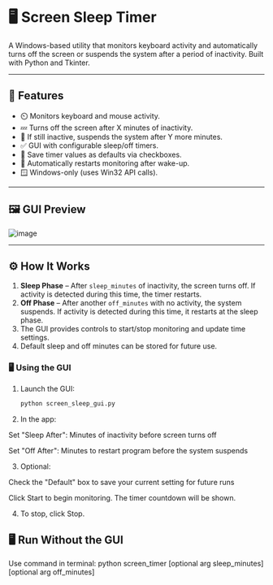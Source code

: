 # 🖥️ Screen Sleep Timer

A Windows-based utility that monitors keyboard activity and automatically turns off the screen or suspends the system after a period of inactivity. Built with Python and Tkinter.

---

## 🚀 Features

- ⏲️ Monitors keyboard and mouse activity.
- 💤 Turns off the screen after X minutes of inactivity.
- 🔌 If still inactive, suspends the system after Y more minutes.
- ✅ GUI with configurable sleep/off timers.
- 💾 Save timer values as defaults via checkboxes.
- 🔄 Automatically restarts monitoring after wake-up.
- 🪟 Windows-only (uses Win32 API calls).

---

## 🖼️ GUI Preview

![image](https://github.com/user-attachments/assets/73b3b9cd-abc9-4000-a7b5-5d3923d952bf)

---

## ⚙️ How It Works

1. **Sleep Phase** – After `sleep_minutes` of inactivity, the screen turns off. If activity is detected during this time, the timer restarts.
2. **Off Phase** – After another `off_minutes` with no activity, the system suspends. If activity is detected during this time, it restarts at the sleep phase.
3. The GUI provides controls to start/stop monitoring and update time settings.
4. Default sleep and off minutes can be stored for future use.

### 🖥️ Using the GUI

1. Launch the GUI:
   ```bash
   python screen_sleep_gui.py

2. In the app:

Set "Sleep After": Minutes of inactivity before screen turns off

Set "Off After": Minutes to restart program before the system suspends

3. Optional:

Check the "Default" box to save your current setting for future runs

Click Start to begin monitoring. The timer countdown will be shown.

4. To stop, click Stop.

## 🖥️ Run Without the GUI

Use command in terminal:
python screen_timer [optional arg sleep_minutes] [optional arg off_minutes]

